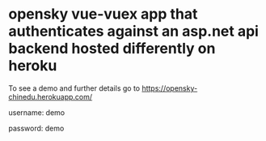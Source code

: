 # opensky vue-vuex app that authenticates against an asp.net api backend hosted differently on heroku

To see a demo and further details go to https://opensky-chinedu.herokuapp.com/

 username: demo
 
 password: demo
